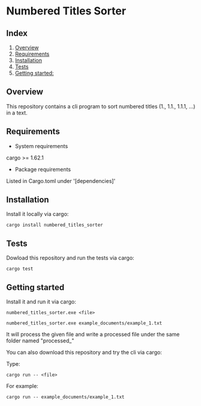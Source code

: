 # Numbered Titles Sorter

## Index

1. [Overview](#overview)
2. [Requirements](#requirements)
3. [Installation](#installation)
4. [Tests](#tests)
5. [Getting started:](#getting_started)

## <a name="overview">Overview</a>

This repository contains a cli program to sort numbered titles (1., 1.1., 1.1.1, ...) in a text.

## <a name="requirements">Requirements</a>

- System requirements

cargo >= 1.62.1

- Package requirements

Listed in Cargo.toml under '[dependencies]'

## <a name="installation">Installation</a>

Install it locally via cargo:

```
cargo install numbered_titles_sorter
```

## <a name="tests">Tests</a>

Dowload this repository and run the tests via cargo:

```
cargo test
```

## <a name="getting_started">Getting started</a>

Install it and run it via cargo:

```
numbered_titles_sorter.exe <file>
```

```
numbered_titles_sorter.exe example_documents/example_1.txt
```

It will process the given file and write a processed file under the same folder named "processed\_<file>"

You can also download this repository and try the cli via cargo:

Type:

```
cargo run -- <file>
```

For example:

```
cargo run -- example_documents/example_1.txt
```
